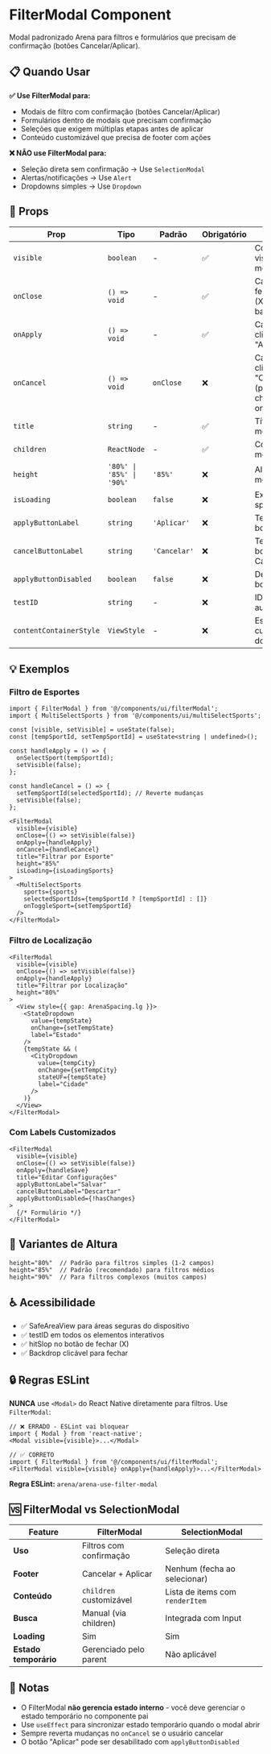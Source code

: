 # FilterModal Component

Modal padronizado Arena para filtros e formulários que precisam de confirmação (botões Cancelar/Aplicar).

## 📋 Quando Usar

**✅ Use FilterModal para:**
- Modais de filtro com confirmação (botões Cancelar/Aplicar)
- Formulários dentro de modais que precisam confirmação
- Seleções que exigem múltiplas etapas antes de aplicar
- Conteúdo customizável que precisa de footer com ações

**❌ NÃO use FilterModal para:**
- Seleção direta sem confirmação → Use `SelectionModal`
- Alertas/notificações → Use `Alert`
- Dropdowns simples → Use `Dropdown`

## 🎯 Props

| Prop | Tipo | Padrão | Obrigatório | Descrição |
|------|------|--------|-------------|-----------|
| `visible` | `boolean` | - | ✅ | Controla visibilidade do modal |
| `onClose` | `() => void` | - | ✅ | Callback ao fechar modal (X ou backdrop) |
| `onApply` | `() => void` | - | ✅ | Callback ao clicar "Aplicar" |
| `onCancel` | `() => void` | `onClose` | ❌ | Callback ao clicar "Cancelar" (padrão: chama onClose) |
| `title` | `string` | - | ✅ | Título do modal |
| `children` | `ReactNode` | - | ✅ | Conteúdo do modal |
| `height` | `'80%' \| '85%' \| '90%'` | `'85%'` | ❌ | Altura do modal |
| `isLoading` | `boolean` | `false` | ❌ | Exibe loading spinner |
| `applyButtonLabel` | `string` | `'Aplicar'` | ❌ | Texto do botão Aplicar |
| `cancelButtonLabel` | `string` | `'Cancelar'` | ❌ | Texto do botão Cancelar |
| `applyButtonDisabled` | `boolean` | `false` | ❌ | Desabilita botão Aplicar |
| `testID` | `string` | - | ❌ | ID para testes automatizados |
| `contentContainerStyle` | `ViewStyle` | - | ❌ | Estilos customizados do ScrollView |

## 💡 Exemplos

### Filtro de Esportes

```tsx
import { FilterModal } from '@/components/ui/filterModal';
import { MultiSelectSports } from '@/components/ui/multiSelectSports';

const [visible, setVisible] = useState(false);
const [tempSportId, setTempSportId] = useState<string | undefined>();

const handleApply = () => {
  onSelectSport(tempSportId);
  setVisible(false);
};

const handleCancel = () => {
  setTempSportId(selectedSportId); // Reverte mudanças
  setVisible(false);
};

<FilterModal
  visible={visible}
  onClose={() => setVisible(false)}
  onApply={handleApply}
  onCancel={handleCancel}
  title="Filtrar por Esporte"
  height="85%"
  isLoading={isLoadingSports}
>
  <MultiSelectSports
    sports={sports}
    selectedSportIds={tempSportId ? [tempSportId] : []}
    onToggleSport={setTempSportId}
  />
</FilterModal>
```

### Filtro de Localização

```tsx
<FilterModal
  visible={visible}
  onClose={() => setVisible(false)}
  onApply={handleApply}
  title="Filtrar por Localização"
  height="80%"
>
  <View style={{ gap: ArenaSpacing.lg }}>
    <StateDropdown
      value={tempState}
      onChange={setTempState}
      label="Estado"
    />
    {tempState && (
      <CityDropdown
        value={tempCity}
        onChange={setTempCity}
        stateUF={tempState}
        label="Cidade"
      />
    )}
  </View>
</FilterModal>
```

### Com Labels Customizados

```tsx
<FilterModal
  visible={visible}
  onClose={() => setVisible(false)}
  onApply={handleSave}
  title="Editar Configurações"
  applyButtonLabel="Salvar"
  cancelButtonLabel="Descartar"
  applyButtonDisabled={!hasChanges}
>
  {/* Formulário */}
</FilterModal>
```

## 🎨 Variantes de Altura

```tsx
height="80%"  // Padrão para filtros simples (1-2 campos)
height="85%"  // Padrão (recomendado) para filtros médios
height="90%"  // Para filtros complexos (muitos campos)
```

## ♿ Acessibilidade

- ✅ SafeAreaView para áreas seguras do dispositivo
- ✅ testID em todos os elementos interativos
- ✅ hitSlop no botão de fechar (X)
- ✅ Backdrop clicável para fechar

## 🔒 Regras ESLint

**NUNCA** use `<Modal>` do React Native diretamente para filtros. Use `FilterModal`:

```tsx
// ❌ ERRADO - ESLint vai bloquear
import { Modal } from 'react-native';
<Modal visible={visible}>...</Modal>

// ✅ CORRETO
import { FilterModal } from '@/components/ui/filterModal';
<FilterModal visible={visible} onApply={handleApply}>...</FilterModal>
```

**Regra ESLint:** `arena/arena-use-filter-modal`

## 🆚 FilterModal vs SelectionModal

| Feature | FilterModal | SelectionModal |
|---------|-------------|----------------|
| **Uso** | Filtros com confirmação | Seleção direta |
| **Footer** | Cancelar + Aplicar | Nenhum (fecha ao selecionar) |
| **Conteúdo** | `children` customizável | Lista de items com `renderItem` |
| **Busca** | Manual (via children) | Integrada com Input |
| **Loading** | Sim | Sim |
| **Estado temporário** | Gerenciado pelo parent | Não aplicável |

## 📝 Notas

- O FilterModal **não gerencia estado interno** - você deve gerenciar o estado temporário no componente pai
- Use `useEffect` para sincronizar estado temporário quando o modal abrir
- Sempre reverta mudanças no `onCancel` se o usuário cancelar
- O botão "Aplicar" pode ser desabilitado com `applyButtonDisabled`
